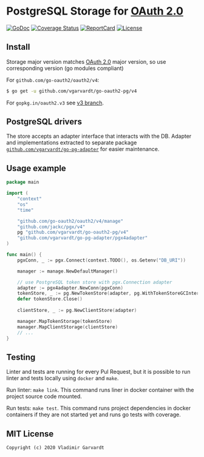 # PostgreSQL Storage for [OAuth 2.0](https://github.com/go-oauth2/oauth2)

[![GoDoc](https://godoc.org/github.com/vgarvardt/go-oauth2-pg?status.svg)](https://godoc.org/github.com/vgarvardt/go-oauth2-pg)
[![Coverage Status](https://codecov.io/gh/vgarvardt/go-oauth2-pg/branch/master/graph/badge.svg)](https://codecov.io/gh/vgarvardt/go-oauth2-pg)
[![ReportCard](https://goreportcard.com/badge/github.com/vgarvardt/go-oauth2-pg)](https://goreportcard.com/report/github.com/vgarvardt/go-oauth2-pg)
[![License](https://img.shields.io/npm/l/express.svg)](http://opensource.org/licenses/MIT)

## Install

Storage major version matches [OAuth 2.0](https://github.com/go-oauth2/oauth2) major version,
so use corresponding version (go modules compliant) 

For `github.com/go-oauth2/oauth2/v4`:

```bash
$ go get -u github.com/vgarvardt/go-oauth2-pg/v4
```

For `gopkg.in/oauth2.v3` see [v3 branch](https://github.com/vgarvardt/go-oauth2-pg/tree/v3).

## PostgreSQL drivers

The store accepts an adapter interface that interacts with the DB.
Adapter and implementations extracted to separate package [`github.com/vgarvardt/go-pg-adapter`](https://github.com/vgarvardt/go-pg-adapter) for easier maintenance.

## Usage example

```go
package main

import (
	"context"
	"os"
	"time"

	"github.com/go-oauth2/oauth2/v4/manage"
	"github.com/jackc/pgx/v4"
	pg "github.com/vgarvardt/go-oauth2-pg/v4"
	"github.com/vgarvardt/go-pg-adapter/pgx4adapter"
)

func main() {
	pgxConn, _ := pgx.Connect(context.TODO(), os.Getenv("DB_URI"))

	manager := manage.NewDefaultManager()

	// use PostgreSQL token store with pgx.Connection adapter
	adapter := pgx4adapter.NewConn(pgxConn)
	tokenStore, _ := pg.NewTokenStore(adapter, pg.WithTokenStoreGCInterval(time.Minute))
	defer tokenStore.Close()
	
	clientStore, _ := pg.NewClientStore(adapter)

	manager.MapTokenStorage(tokenStore)
	manager.MapClientStorage(clientStore)
	// ...
}
```

## Testing

Linter and tests are running for every Pul Request, but it is possible to run linter
and tests locally using `docker` and `make`.

Run linter: `make link`. This command runs liner in docker container with the project
source code mounted.

Run tests: `make test`. This command runs project dependencies in docker containers
if they are not started yet and runs go tests with coverage.

## MIT License

```
Copyright (c) 2020 Vladimir Garvardt
```
